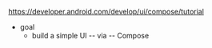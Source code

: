 https://developer.android.com/develop/ui/compose/tutorial

* goal
  * build a simple UI -- via -- Compose